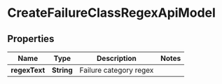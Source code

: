 

# CreateFailureClassRegexApiModel


## Properties

| Name | Type | Description | Notes |
|------------ | ------------- | ------------- | -------------|
|**regexText** | **String** | Failure category regex |  |



